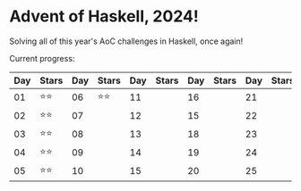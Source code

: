 # Advent of Haskell, 2024!

Solving all of this year's AoC challenges in Haskell, once again!

Current progress:

|Day|Stars|Day|Stars|Day|Stars|Day|Stars|Day|Stars|
|---|---|---|---|---|---|---|---|---|---|
|01|⭐️⭐️|06|⭐️⭐️|11||16||21||
|02|⭐️⭐️|07||12||15||22||
|03|⭐️⭐️|08||13||18||23||
|04|⭐️⭐️|09||14||19||24||
|05|⭐️⭐️|10||15||20||25||

